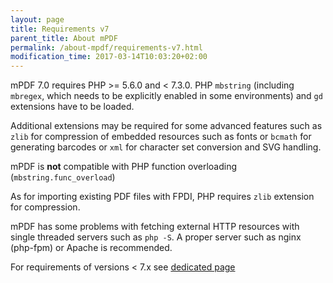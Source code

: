 ```yaml
---
layout: page
title: Requirements v7
parent_title: About mPDF
permalink: /about-mpdf/requirements-v7.html
modification_time: 2017-03-14T10:03:20+02:00
---
```


mPDF 7.0 requires PHP >= 5.6.0 and < 7.3.0. PHP `mbstring` (including `mbregex`, which needs to
be explicitly enabled in some environments) and `gd` extensions have to be loaded.

Additional extensions may be required for some advanced features such as `zlib` for compression of embedded
resources such as fonts or `bcmath` for generating barcodes or `xml` for character set conversion
and SVG handling.

mPDF is **not** compatible with PHP function overloading (`mbstring.func_overload`)

As for importing existing PDF files with FPDI, PHP requires `zlib` extension for compression.

mPDF has some problems with fetching external HTTP resources with single threaded servers such as `php -S`. A proper
server such as nginx (php-fpm) or Apache is recommended.

For requirements of versions < 7.x see [dedicated page](https://mpdf.github.io/about-mpdf/requirements-v5.html)

